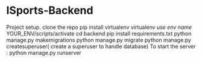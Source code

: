 # ISports-Backend

Project setup.
clone the repo 
pip install virtualenv
virtualenv *use env name*
YOUR_ENV/scripts/activate
cd backend
pip install requirements.txt
python manage.py makemigrations
python manage.py migrate
python manage.py createsuperuser( create a superuser to handle database)
 To start the server : python manage.py runserver


